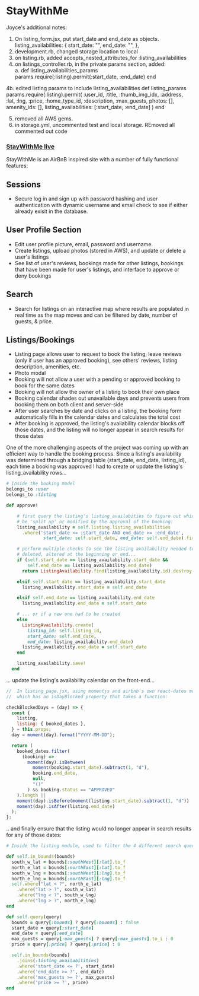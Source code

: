 # StayWithMe

Joyce's additional notes:

1. On listing_form.jsx, put start_date and end_date as objects.
   listing_availabilities: {
   start_date: "",
   end_date: "",
   },
2. development.rb, changed storage location to local
3. on listing.rb, added accepts_nested_attributes_for :listing_availabilities
4. on listings_controller.rb, in the private params section, added:  
   a. def listing_availabilities_params
   params.require(:listing).permit(:start_date, :end_date)
   end

4b. edited listing params to include listing_availabilities
def listing_params
params.require(:listing).permit(
:user_id, :title, :thumb_img_idx,
:address, :lat, :lng, :price, :home_type_id,
:description, :max_guests, photos: [], amenity_ids: [], listing_availabilities: [:start_date, :end_date]
)
end

5. removed all AWS gems.
6. in storage.yml, uncommented test and local storage. REmoved all commented out code

### [StayWithMe live](http://www.stay-with-me.xyz/#/)

StayWithMe is an AirBnB inspired site with a number of fully functional features:

## Sessions

- Secure log in and sign up with password hashing and user authentication with dynamic username and email check to see if either already exisit in the database.

## User Profile Section

- Edit user profile picture, email, password and username.
- Create listings, upload photos (stored in AWS), and update or delete a user's listings
- See list of user's reviews, bookings made for other listings, bookings that have been made for user's listings, and interface to approve or deny bookings

## Search

- Search for listings on an interactive map where results are populated in real time as the map moves and can be filtered by date, number of guests, & price.

## Listings/Bookings

- Listing page allows user to request to book the listing, leave reviews (only if user has an approved booking), see others' reviews, listing description, amenities, etc.
- Photo modal
- Booking will not allow a user with a pending or approved booking to book for the same dates
- Booking will not allow the owner of a listing to book their own place
- Booking calendar shades out unavailable days and prevents users from booking them on both client and server-side
- After user searches by date and clicks on a listing, the booking form automatically fills in the calendar dates and calculates the total cost
- After booking is approved, the listing's availability calendar blocks off those dates, and the listing will no longer appear in search results for those dates

One of the more challenging aspects of the project was coming up with an efficient way to handle the booking process. Since a listing's availability was determined through a bridging table (start_date, end_date, listing_id), each time a booking was approved I had to create or update the listing's listing_availability rows...

```rb
# Inside the booking model
belongs_to :user
belongs_to :listing

def approve!

    # first query the listing's listing_availabities to figure out which would need to
    # be 'split up' or modified by the approval of the booking:
    listing_availability = self.listing.listing_availabilities
      .where('start_date <= :start_date AND end_date >= :end_date',
              start_date: self.start_date, end_date: self.end_date).first

    # perform multiple checks to see the listing availability needed to be completely
    # deleted, altered at the beginning or end...
    if (self.start_date == listing_availability.start_date &&
        self.end_date == listing_availability.end_date)
      return ListingAvailability.find(listing_availability.id).destroy

    elsif self.start_date == listing_availability.start_date
      listing_availability.start_date = self.end_date

    elsif self.end_date == listing_availability.end_date
      listing_availability.end_date = self.start_date

    # ... or if a new one had to be created
    else
      ListingAvailability.create(
        listing_id: self.listing_id,
        start_date: self.end_date,
        end_date: listing_availability.end_date)
      listing_availability.end_date = self.start_date
    end

    listing_availability.save!
  end

```

... update the listing's availability calendar on the front-end...

```js
//  In listing_page.jsx, using momentjs and airbnb's own react-dates module
//  which has an isDayBlocked property that takes a function:

checkBlockedDays = (day) => {
  const {
    listing,
    listing: { booked_dates },
  } = this.props;
  day = moment(day).format("YYYY-MM-DD");

  return (
    booked_dates.filter(
      (booking) =>
        moment(day).isBetween(
          moment(booking.start_date).subtract(1, "d"),
          booking.end_date,
          null,
          "()"
        ) && booking.status == "APPROVED"
    ).length ||
    moment(day).isBefore(moment(listing.start_date).subtract(1, "d")) ||
    moment(day).isAfter(listing.end_date)
  );
};
```

.. and finally ensure that the listing would no longer appear in search results for any of those dates:

```rb
# Inside the listing module, used to filter the 4 different search query params available

def self.in_bounds(bounds)
  south_w_lat = bounds[:southWest][:lat].to_f
  north_e_lat = bounds[:northEast][:lat].to_f
  south_w_lng = bounds[:southWest][:lng].to_f
  north_e_lng = bounds[:northEast][:lng].to_f
  self.where("lat < ?", north_e_lat)
    .where("lat > ?", south_w_lat)
    .where("lng < ?", south_w_lng)
    .where("lng > ?", north_e_lng)
end

def self.query(query)
  bounds = query[:bounds] ? query[:bounds] : false
  start_date = query[:start_date]
  end_date = query[:end_date]
  max_guests = query[:max_guests] ? query[:max_guests].to_i : 0
  price = query[:price] ? query[:price] : 0

  self.in_bounds(bounds)
    .joins(:listing_availabilities)
    .where('start_date <= ?', start_date)
    .where('end_date >= ?', end_date)
    .where('max_guests >= ?', max_guests)
    .where('price >= ?', price)
end
```
